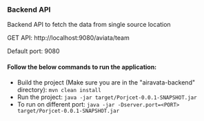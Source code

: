 ### Backend API

Backend API to fetch the data from single source location

GET API: http://localhost:9080/aviata/team

Default port: 9080

#### Follow the below commands to run the application:

- Build the project (Make sure you are in the "airavata-backend" directory): ``` mvn clean install ```
- Run the project: ``` java -jar target/Porjcet-0.0.1-SNAPSHOT.jar ```
- To run on different port: ``` java -jar -Dserver.port=<PORT> target/Porjcet-0.0.1-SNAPSHOT.jar ```
